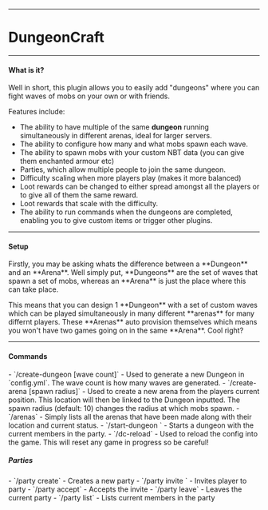 <hr>
<h1>DungeonCraft</h1>
<hr>
<h4>What is it?</h4>
Well in short, this plugin allows you to easily add "dungeons" where you can fight waves of mobs on your own or with friends.
 
Features include:
 - The ability to have multiple of the same **dungeon** running simultaneously in different arenas, ideal for larger servers.
 - The ability to configure how many and what mobs spawn each wave.
 - The ability to spawn mobs with your custom NBT data (you can give them enchanted armour etc)
 - Parties, which allow multiple people to join the same dungeon.
 - Difficulty scaling when more players play (makes it more balanced)
 - Loot rewards can be changed to either spread amongst all the players or to give all of them the same reward.
 - Loot rewards that scale with the difficulty.
 - The ability to run commands when the dungeons are completed, enabling you to give custom items or trigger other plugins.
 <hr>
 <h4>Setup</h4>
 <p>
 Firstly, you may be asking whats the difference between a **Dungeon** and an **Arena**. Well simply put, **Dungeons** are the set of waves that spawn a set of mobs, whereas an **Arena** is just the place where this can take place. </p>
 <p>
This means that you can design 1 **Dungeon** with a set of custom waves which can be played simultaneously in many different **arenas** for many differnt players. These **Arenas** auto provision themselves which means you won't have two games going on in the same **Arena**. Cool right? </p>
 
 <hr>
 <h4>Commands</h4>
 - `/create-dungeon <dungeon name> [wave count]` - Used to generate a new Dungeon in `config.yml`. The wave count is how many waves are generated.
 - `/create-arena <dungeon name> [spawn radius]` - Used to create a new arena from the players current position. This location will then be linked to the Dungeon inputted. The spawn radius (default: 10) changes the radius at which mobs spawn.
 - `/arenas` - Simply lists all the arenas that have been made along with their location and current status. 
 - `/start-dungeon <dungeon name> <difficulty (easy / hard)>` - Starts a dungeon with the current members in the party. 
 - `/dc-reload` - Used to reload the config into the game. This will reset any game in progress so be careful!
 
 <h5>Parties</h5>
 - `/party create` - Creates a new party
 - `/party invite <player name>` - Invites player to party
 - `/party accept` - Accepts the invite
 - `/party leave` - Leaves the current party
 - `/party list` - Lists current members in the party
 
 
 
